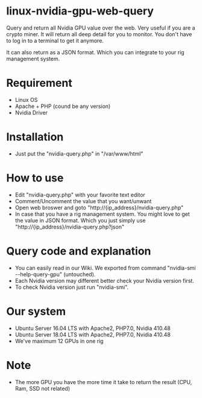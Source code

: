 # linux-nvidia-gpu-web-query
Query and return all Nvidia GPU value over the web. Very useful if you are a crypto miner. It will return all deep detail for you to monitor. You don't have to log in to a terminal to get it anymore.

It can also return as a JSON format. Which you can integrate to your rig management system.


# Requirement
- Linux OS
- Apache + PHP (cound be any version)
- Nvidia Driver


# Installation
- Just put the "nvidia-query.php" in "/var/www/html"


# How to use
- Edit "nvidia-query.php" with your favorite text editor
- Comment/Uncomment the value that you want/unwant
- Open web broswer and goto "http://{ip_address}/nvidia-query.php"
- In case that you have a rig management system. You might love to get the value in JSON format. Which you just simply use "http://{ip_address}/nvidia-query.php?json"


# Query code and explanation
- You can easily read in our Wiki. We exported from command "nvidia-smi --help-query-gpu" (untouched).
- Each Nvidia version may different better check your Nvidia version first.
- To check Nvidia version just run "nvidia-smi".


# Our system
- Ubuntu Server 16.04 LTS with Apache2, PHP7.0, Nvidia 410.48
- Ubuntu Server 18.04 LTS with Apache2, PHP7.0, Nvidia 410.48
- We've maximum 12 GPUs in one rig

# Note
- The more GPU you have the more time it take to return the result (CPU, Ram, SSD not related)
